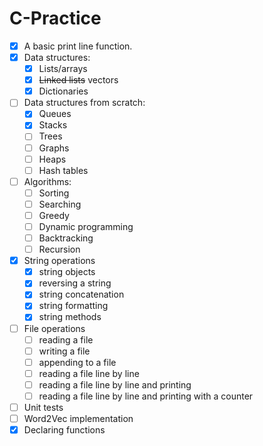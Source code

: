 # C-Practice

- [x] A basic print line function.
- [x] Data structures:
    - [x] Lists/arrays
    - [x] <s>Linked lists</s> vectors
    - [x] Dictionaries
- [ ] Data structures from scratch:
    - [x] Queues
    - [x] Stacks
    - [ ] Trees
    - [ ] Graphs
    - [ ] Heaps
    - [ ] Hash tables
- [ ] Algorithms:
    - [ ] Sorting
    - [ ] Searching
    - [ ] Greedy
    - [ ] Dynamic programming
    - [ ] Backtracking
    - [ ] Recursion
- [x] String operations
    - [x] string objects
    - [x] reversing a string
    - [x] string concatenation
    - [x] string formatting
    - [x] string methods
- [ ] File operations
    - [ ] reading a file
    - [ ] writing a file
    - [ ] appending to a file
    - [ ] reading a file line by line
    - [ ] reading a file line by line and printing
    - [ ] reading a file line by line and printing with a counter
- [ ] Unit tests
- [ ] Word2Vec implementation
- [x] Declaring functions

